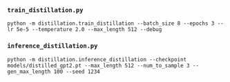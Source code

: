 ### `train_distillation.py`

```
python -m distillation.train_distillation --batch_size 8 --epochs 3 --lr 5e-5 --temperature 2.0 --max_length 512 --debug
```

### `inference_distillation.py`
```
python -m distillation.inference_distillation --checkpoint models/distilled_gpt2.pt --max_length 512 --num_to_sample 3 --gen_max_length 100 --seed 1234
```